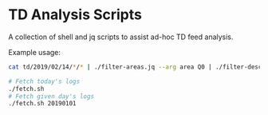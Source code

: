 # TD Analysis Scripts
A collection of shell and jq scripts to assist ad-hoc TD feed analysis.

Example usage:
```sh
cat td/2019/02/14/*/* | ./filter-areas.jq --arg area Q0 | ./filter-desc.jq --arg desc 1T24 | ./display.jq -Cc
```

```sh
# Fetch today's logs
./fetch.sh
# Fetch given day's logs
./fetch.sh 20190101
```
